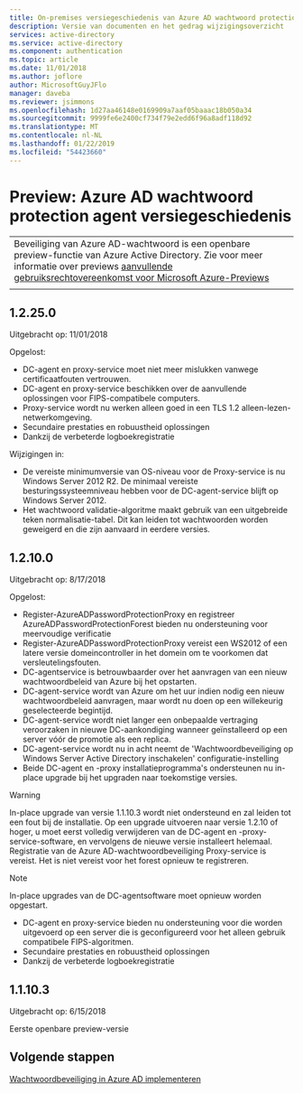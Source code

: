 ```yaml
---
title: On-premises versiegeschiedenis van Azure AD wachtwoord protection agent
description: Versie van documenten en het gedrag wijzigingsoverzicht
services: active-directory
ms.service: active-directory
ms.component: authentication
ms.topic: article
ms.date: 11/01/2018
ms.author: joflore
author: MicrosoftGuyJFlo
manager: daveba
ms.reviewer: jsimmons
ms.openlocfilehash: 1d27aa46148e0169909a7aaf05baaac18b050a34
ms.sourcegitcommit: 9999fe6e2400cf734f79e2edd6f96a8adf118d92
ms.translationtype: MT
ms.contentlocale: nl-NL
ms.lasthandoff: 01/22/2019
ms.locfileid: "54423660"
---
```

# <a name="preview--azure-ad-password-protection-agent-version-history"></a>Preview:  Azure AD wachtwoord protection agent versiegeschiedenis

|     |
| --- |
| Beveiliging van Azure AD-wachtwoord is een openbare preview-functie van Azure Active Directory. Zie voor meer informatie over previews [aanvullende gebruiksrechtovereenkomst voor Microsoft Azure-Previews](https://azure.microsoft.com/support/legal/preview-supplemental-terms/)|
|     |

## <a name="12250"></a>1.2.25.0

Uitgebracht op: 11/01/2018

Opgelost:

* DC-agent en proxy-service moet niet meer mislukken vanwege certificaatfouten vertrouwen.
* DC-agent en proxy-service beschikken over de aanvullende oplossingen voor FIPS-compatibele computers.
* Proxy-service wordt nu werken alleen goed in een TLS 1.2 alleen-lezen-netwerkomgeving.
* Secundaire prestaties en robuustheid oplossingen
* Dankzij de verbeterde logboekregistratie

Wijzigingen in:

* De vereiste minimumversie van OS-niveau voor de Proxy-service is nu Windows Server 2012 R2. De minimaal vereiste besturingssysteemniveau hebben voor de DC-agent-service blijft op Windows Server 2012.
* Het wachtwoord validatie-algoritme maakt gebruik van een uitgebreide teken normalisatie-tabel. Dit kan leiden tot wachtwoorden worden geweigerd en die zijn aanvaard in eerdere versies.

## <a name="12100"></a>1.2.10.0

Uitgebracht op: 8/17/2018

Opgelost:

* Register-AzureADPasswordProtectionProxy en registreer AzureADPasswordProtectionForest bieden nu ondersteuning voor meervoudige verificatie
* Register-AzureADPasswordProtectionProxy vereist een WS2012 of een latere versie domeincontroller in het domein om te voorkomen dat versleutelingsfouten.
* DC-agentservice is betrouwbaarder over het aanvragen van een nieuw wachtwoordbeleid van Azure bij het opstarten.
* DC-agent-service wordt van Azure om het uur indien nodig een nieuw wachtwoordbeleid aanvragen, maar wordt nu doen op een willekeurig geselecteerde begintijd.
* DC-agent-service wordt niet langer een onbepaalde vertraging veroorzaken in nieuwe DC-aankondiging wanneer geïnstalleerd op een server vóór de promotie als een replica.
* DC-agent-service wordt nu in acht neemt de 'Wachtwoordbeveiliging op Windows Server Active Directory inschakelen' configuratie-instelling
* Beide DC-agent en -proxy installatieprogramma's ondersteunen nu in-place upgrade bij het upgraden naar toekomstige versies.

> [!WARNING]
> In-place upgrade van versie 1.1.10.3 wordt niet ondersteund en zal leiden tot een fout bij de installatie. Op een upgrade uitvoeren naar versie 1.2.10 of hoger, u moet eerst volledig verwijderen van de DC-agent en -proxy-service-software, en vervolgens de nieuwe versie installeert helemaal. Registratie van de Azure AD-wachtwoordbeveiliging Proxy-service is vereist.  Het is niet vereist voor het forest opnieuw te registreren.

> [!NOTE]
> In-place upgrades van de DC-agentsoftware moet opnieuw worden opgestart.

* DC-agent en proxy-service bieden nu ondersteuning voor die worden uitgevoerd op een server die is geconfigureerd voor het alleen gebruik compatibele FIPS-algoritmen.
* Secundaire prestaties en robuustheid oplossingen
* Dankzij de verbeterde logboekregistratie

## <a name="11103"></a>1.1.10.3

Uitgebracht op: 6/15/2018

Eerste openbare preview-versie

## <a name="next-steps"></a>Volgende stappen

[Wachtwoordbeveiliging in Azure AD implementeren](howto-password-ban-bad-on-premises-deploy.md)
